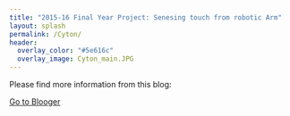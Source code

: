 ```yaml
---
title: "2015-16 Final Year Project: Senesing touch from robotic Arm"
layout: splash
permalink: /Cyton/
header:
  overlay_color: "#5e616c"
  overlay_image: Cyton_main.JPG
---
```


Please find more information from this blog:

[Go to Blooger](http://lanking-cyton.blogspot.com/)
